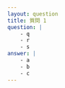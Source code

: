 ```yaml
---
layout: question
title: 質問 1
question: |
    - q
    - r
    - s
answer: |
    - a
    - b
    - c
---
```

